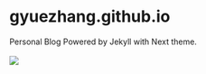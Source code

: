 # gyuezhang.github.io
Personal Blog Powered by Jekyll with Next theme.<br><br>
[![](https://img.shields.io/badge/%E5%8D%9A%E5%AE%A2%E5%9C%B0%E5%9D%80-blog.gyue.cc-lightgrey)](blog.gyue.cc)
